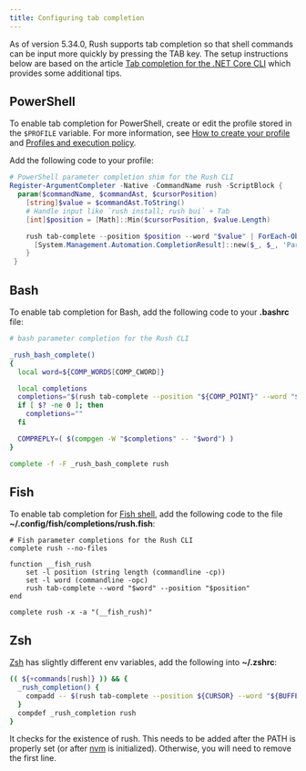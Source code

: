 ```yaml
---
title: Configuring tab completion
---
```


As of version 5.34.0, Rush supports tab completion so that shell commands can be input more quickly
by pressing the TAB key. The setup instructions below are based on the article
[Tab completion for the .NET Core CLI](https://docs.microsoft.com/en-us/dotnet/core/tools/enable-tab-autocomplete)
which provides some additional tips.

## PowerShell

To enable tab completion for PowerShell, create or edit the profile stored in the `$PROFILE` variable.
For more information, see
[How to create your profile](https://docs.microsoft.com/en-us/powershell/module/microsoft.powershell.core/about/about_profiles#how-to-create-a-profile)
and [Profiles and execution policy](https://docs.microsoft.com/en-us/powershell/module/microsoft.powershell.core/about/about_profiles#profiles-and-execution-policy).

Add the following code to your profile:

```powershell
# PowerShell parameter completion shim for the Rush CLI
Register-ArgumentCompleter -Native -CommandName rush -ScriptBlock {
  param($commandName, $commandAst, $cursorPosition)
    [string]$value = $commandAst.ToString()
    # Handle input like `rush install; rush bui` + Tab
    [int]$position = [Math]::Min($cursorPosition, $value.Length)

    rush tab-complete --position $position --word "$value" | ForEach-Object {
      [System.Management.Automation.CompletionResult]::new($_, $_, 'ParameterValue', $_)
    }
 }
```

## Bash

To enable tab completion for Bash, add the following code to your **.bashrc** file:

```bash
# bash parameter completion for the Rush CLI

_rush_bash_complete()
{
  local word=${COMP_WORDS[COMP_CWORD]}

  local completions
  completions="$(rush tab-complete --position "${COMP_POINT}" --word "${COMP_LINE}" 2>/dev/null)"
  if [ $? -ne 0 ]; then
    completions=""
  fi

  COMPREPLY=( $(compgen -W "$completions" -- "$word") )
}

complete -f -F _rush_bash_complete rush
```

## Fish

To enable tab completion for [Fish shell](https://fishshell.com/), add the following code to the file **~/.config/fish/completions/rush.fish**:

```fish
# Fish parameter completions for the Rush CLI
complete rush --no-files

function __fish_rush
	set -l position (string length (commandline -cp))
	set -l word (commandline -opc)
    rush tab-complete --word "$word" --position "$position"
end

complete rush -x -a "(__fish_rush)"
```

## Zsh

[Zsh](https://www.zsh.org/) has slightly different env variables, add the following into **~/.zshrc**:

```zsh
(( ${+commands[rush]} )) && {
  _rush_completion() {
    compadd -- $(rush tab-complete --position ${CURSOR} --word "${BUFFER}" 2>>/dev/null)
  }
  compdef _rush_completion rush
}
```

It checks for the existence of rush. This needs to be added after the PATH is properly set (or after [nvm](https://github.com/nvm-sh/nvm) is initialized). Otherwise, you will need to remove the first line.
